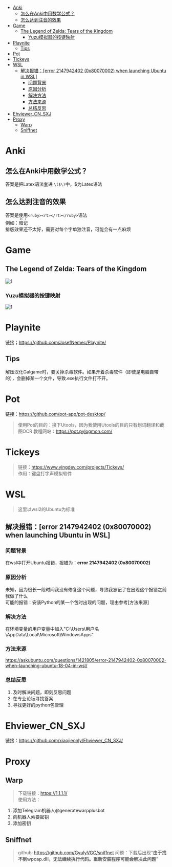 - [Anki](#anki)
  - [怎么在Anki中用数学公式？](#怎么在anki中用数学公式)
  - [怎么达到注音的效果](#怎么达到注音的效果)
- [Game](#game)
  - [The Legend of Zelda: Tears of the Kingdom](#the-legend-of-zelda-tears-of-the-kingdom)
    - [Yuzu模拟器的按键映射](#yuzu模拟器的按键映射)
- [Playnite](#playnite)
  - [Tips](#tips)
- [Pot](#pot)
- [Tickeys](#tickeys)
- [WSL](#wsl)
  - [解决报错：\[error 2147942402 (0x80070002) when launching Ubuntu in WSL\]](#解决报错error-2147942402-0x80070002-when-launching-ubuntu-in-wsl)
    - [问题背景](#问题背景)
    - [原因分析](#原因分析)
    - [解决方法](#解决方法)
    - [方法来源](#方法来源)
    - [总结反思](#总结反思)
- [Ehviewer\_CN\_SXJ](#ehviewer_cn_sxj)
- [Proxy](#proxy)
  - [Warp](#warp)
  - [Sniffnet](#sniffnet)

# Anki
## 怎么在Anki中用数学公式？
答案是把Latex语法套进 `\($\)`中，$为Latex语法
## 怎么达到注音的效果
答案是使用`<ruby><rt></rt></ruby>`语法  
例如：<ruby>暗<rt>àn</rt></ruby><ruby>记<rt>jì<rt></ruby>  
排版效果还不太好，需要对每个字单独注音，可能会有一点麻烦  
# Game
## The Legend of Zelda: Tears of the Kingdom
![1](https://static.wikia.nocookie.net/zelda/images/0/0c/%E3%80%8A%E5%A1%9E%E5%B0%94%E8%BE%BE%E4%BC%A0%E8%AF%B4%EF%BC%9A%E7%8E%8B%E5%9B%BD%E4%B9%8B%E6%B3%AA%E3%80%8B%E8%8B%B1%E6%96%87%E6%A0%87%E5%BF%97.png/revision/latest?cb=20220927020617&path-prefix=zh)
### Yuzu模拟器的按键映射
![1](https://imgsa.baidu.com/forum/w%3D580/sign=bbc078c6a151f3dec3b2b96ca4eff0ec/068ef9305c6034a87809088dc51349540823767b.jpg)
# Playnite
链接；https://github.com/JosefNemec/Playnite/  
## Tips
解压汉化Galgame时，要关掉杀毒软件。如果开着杀毒软件（即使是电脑自带的），会删掉某一个文件，导致.exe执行文件打不开。   
# Pot
链接：https://github.com/pot-app/pot-desktop/  
>使用Pot的目的：换下Utools，因为我使用Utools的目的只有划词翻译和截图OCR
教程网站：https://pot.pylogmon.com/  
# Tickeys
>链接：https://www.yingdev.com/projects/Tickeys/  
作用：键盘打字声模拟软件
# WSL
>这里以wsl2的Ubuntu为标准
## 解决报错：[error 2147942402 (0x80070002) when launching Ubuntu in WSL]
### 问题背景
在wsl中打开Ubuntu报错，报错为：**error 2147942402 (0x80070002)**
### 原因分析
未知，因为很长一段时间我没有修复这个问题，导致我忘记了在出现这个报错之前我做了什么  
可能的报错：安装Python的某一个包时出现的问题，理由参考[方法来源]  
### 解决方法
在环境变量的用户变量中加入"C:\Users\用户名\AppData\Local\Microsoft\WindowsApps"
### 方法来源
https://askubuntu.com/questions/1421805/error-2147942402-0x80070002-when-launching-ubuntu-18-04-in-wsl/  
### 总结反思
1. 及时解决问题，即刻反思问题
2. 在专业论坛寻找答案
3. 寻找更好的python包管理

# Ehviewer_CN_SXJ
链接：https://github.com/xiaojieonly/Ehviewer_CN_SXJ/  
# Proxy
## Warp
>下载链接：https://1.1.1.1/  
使用方法：
1. 添加Telegram机器人@generatewarpplusbot
2. 向机器人索要密钥
3. 添加密钥

## Sniffnet
>github: https://github.com/GyulyVGC/sniffnet
问题：下载后出现“**由于找不到wpcap.dll，无法继续执行代码。重新安装程序可能会解决此问题**”
